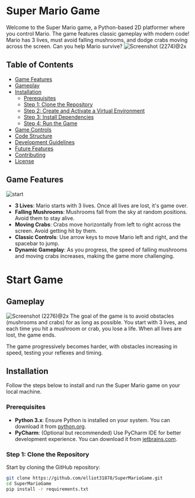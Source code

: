 # Super Mario Game


Welcome to the Super Mario game, a Python-based 2D platformer where you control Mario. The game features classic gameplay with modern code! Mario has 3 lives, must avoid falling mushrooms, and dodge crabs moving across the screen. Can you help Mario survive?
![Screenshot (2274)@2x](https://user-images.githubusercontent.com/63051195/127716242-92a7ad28-8fd3-4722-93c6-0a835db0761c.png)
## Table of Contents
- [Game Features](#game-features)
- [Gameplay](#gameplay)
- [Installation](#installation)
  - [Prerequisites](#prerequisites)
  - [Step 1: Clone the Repository](#step-1-clone-the-repository)
  - [Step 2: Create and Activate a Virtual Environment](#step-2-create-and-activate-a-virtual-environment)
  - [Step 3: Install Dependencies](#step-3-install-dependencies)
  - [Step 4: Run the Game](#step-4-run-the-game)
- [Game Controls](#game-controls)
- [Code Structure](#code-structure)
- [Development Guidelines](#development-guidelines)
- [Future Features](#future-features)
- [Contributing](#contributing)
- [License](#license)
  
## Game Features
![start](https://user-images.githubusercontent.com/63051195/127716191-a9336c92-7711-4da4-9520-0d12ac0d14a4.png)
- **3 Lives**: Mario starts with 3 lives. Once all lives are lost, it's game over.
- **Falling Mushrooms**: Mushrooms fall from the sky at random positions. Avoid them to stay alive.
- **Moving Crabs**: Crabs move horizontally from left to right across the screen. Avoid getting hit by them.
- **Classic Controls**: Use arrow keys to move Mario left and right, and the spacebar to jump.
- **Dynamic Gameplay**: As you progress, the speed of falling mushrooms and moving crabs increases, making the game more challenging.
# Start Game

## Gameplay
![Screenshot (2276)@2x](https://user-images.githubusercontent.com/63051195/127716301-52eaf911-b35a-466b-ad95-22beeaf7504f.png)
The goal of the game is to avoid obstacles (mushrooms and crabs) for as long as possible. You start with 3 lives, and each time you hit a mushroom or crab, you lose a life. When all lives are lost, the game ends.

The game progressively becomes harder, with obstacles increasing in speed, testing your reflexes and timing.

## Installation

Follow the steps below to install and run the Super Mario game on your local machine.

### Prerequisites

- **Python 3.x**: Ensure Python is installed on your system. You can download it from [python.org](https://www.python.org/downloads/).
- **PyCharm**: (Optional but recommended) Use PyCharm IDE for better development experience. You can download it from [jetbrains.com](https://www.jetbrains.com/pycharm/download/).

### Step 1: Clone the Repository



Start by cloning the GitHub repository:

```bash
git clone https://github.com/elliot31878/SuperMarioGame.git
cd SuperMarioGame
pip install -r requirements.txt
